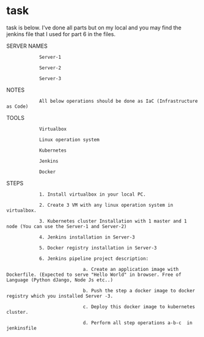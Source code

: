 # task

task is below. I've done all parts but on my local and you may find the jenkins file that I used for part 6 in the files.

SERVER NAMES

                Server-1

                Server-2

                Server-3


NOTES

                All below operations should be done as IaC (Infrastructure as Code)


TOOLS

                Virtualbox

                Linux operation system

                Kubernetes

                Jenkins

                Docker


STEPS

                1. Install virtualbox in your local PC.

                2. Create 3 VM with any linux operation system in virtualbox.

                3. Kubernetes cluster Installation with 1 master and 1 node (You can use the Server-1 and Server-2)

                4. Jenkins installation in Server-3

                5. Docker registry installation in Server-3

                6. Jenkins pipeline project description:

                                a. Create an application image with Dockerfile. (Expected to serve "Hello World" in browser. Free of Language (Python dJango, Node Js etc..)

                                b. Push the step a docker image to docker registry which you installed Server -3.

                                c. Deploy this docker image to kubernetes cluster.

                                d. Perform all step operations a-b-c  in jenkinsfile

